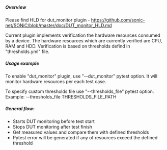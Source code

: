 ##### Overview
Please find HLD for dut_monitor plugin - https://github.com/sonic-net/SONiC/blob/master/doc/DUT_monitor_HLD.md

Current plugin implements verification the hardware resources consumed by a device. The hardware resources which are currently verified are CPU, RAM and HDD.
Verification is based on thresholds defind in "thresholds.yml" file.

##### Usage example
To enable "dut_monitor" plugin, use "--dut_monitor" pytest option.
It will monitor hardware resources per each test case.

To specify custom thresholds file use "--thresholds_file" pytest option.
Example:
--thresholds_file THRESHOLDS_FILE_PATH

##### General flow:

- Starts DUT monitoring before test start
- Stops DUT monitoring after test finish
- Get measured values and compare them with defined thresholds
- Pytest error will be generated if any of resources exceed the defined threshold
